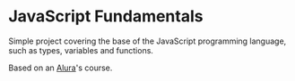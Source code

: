 # JavaScript Fundamentals

Simple project covering the base of the JavaScript programming language, such as types, variables and functions.

Based on an [Alura](http://www.alura.com.br)'s course.